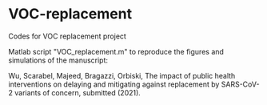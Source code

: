 # VOC-replacement
 Codes for VOC replacement project

Matlab script "VOC_replacement.m" to reproduce the figures and simulations of the manuscript:

Wu, Scarabel, Majeed, Bragazzi, Orbiski, The impact of public health
interventions on delaying and mitigating against replacement by
SARS-CoV-2 variants of concern, submitted (2021).
